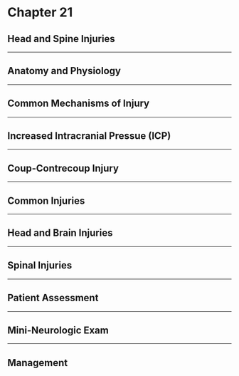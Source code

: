 # Chapter 21
## Head and Spine Injuries

---

## Anatomy and Physiology

---

## Common Mechanisms of Injury

---

## Increased Intracranial Pressue (ICP)

---

## Coup-Contrecoup Injury

---

## Common Injuries

---

## Head and Brain Injuries

---

## Spinal Injuries

---

## Patient Assessment

---

## Mini-Neurologic Exam

---

## Management